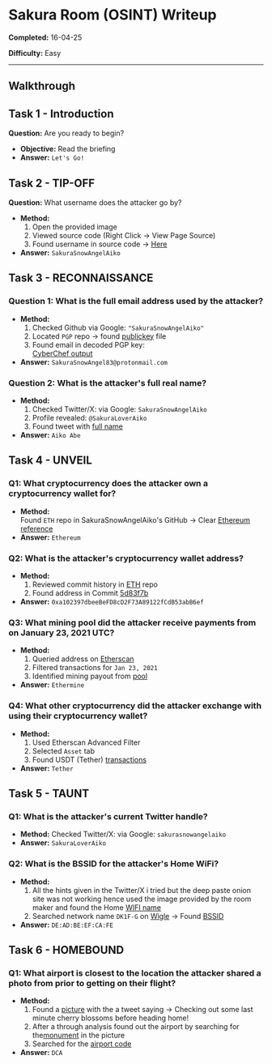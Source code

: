 #  Sakura Room (OSINT) Writeup  

**Completed:** 16-04-25 

**Difficulty:**  Easy 
 

---

##  Walkthrough

## Task 1 - Introduction
**Question:** Are you ready to begin?
- **Objective:** Read the briefing 
- **Answer:** `Let's Go!` 

## Task 2 - TIP-OFF
**Question:** What username does the attacker go by?
- **Method:**
  1. Open the provided image
  2. Viewed source code (Right Click → View Page Source)
  3.  Found username in source code → [Here](screenshots/tip-off.png)
- **Answer:** `SakuraSnowAngelAiko`

## Task 3 - RECONNAISSANCE

### Question 1: What is the full email address used by the attacker?
- **Method:**
  1. Checked Github via Google: `"SakuraSnowAngelAiko"`
  2. Located `PGP` repo → found [publickey](screenshots/PGP.png) file
  3. Found email in decoded PGP key:  
  [CyberChef output](screenshots/cyberchef.png)
- **Answer:** `SakuraSnowAngel83@protonmail.com`

### Question 2: What is the attacker's full real name?
- **Method:**
  1. Checked Twitter/X: via Google: `SakuraSnowAngelAiko `
  2. Profile revealed: `@SakuraLoverAiko`
  3. Found tweet with [full name](screenshots/fullname.png)
- **Answer:** `Aiko Abe`

## Task 4 - UNVEIL

### Q1: What cryptocurrency does the attacker own a cryptocurrency wallet for?
- **Method:**  
  Found `ETH` repo in SakuraSnowAngelAiko's GitHub → Clear   [Ethereum reference](screenshots/etherium.png)
- **Answer:** `Ethereum`  

### Q2: What is the attacker's cryptocurrency wallet address?
- **Method:**
  1. Reviewed commit history in [ETH](screenshots/walletaddress1.png) repo
  2. Found address in Commit [5d83f7b](screenshots/walletaddress2.png)
- **Answer:** `0xa102397dbeeBeFD8cD2F73A89122fCdB53abB6ef`  

### Q3: What mining pool did the attacker receive payments from on January 23, 2021 UTC?
- **Method:**
  1. Queried address on [Etherscan](https://etherscan.io)
  2. Filtered transactions for `Jan 23, 2021`
  3. Identified mining payout from [pool](screenshots/payment.png)
- **Answer:** `Ethermine`  

### Q4: What other cryptocurrency did the attacker exchange with using their cryptocurrency wallet?
- **Method:**  
  1. Used Etherscan Advanced Filter 
  2. Selected `Asset` tab  
  3. Found USDT (Tether) [transactions](screenshots/othercrypto.png)
- **Answer:** `Tether`

## Task 5 - TAUNT

### Q1: What is the attacker's current Twitter handle?
- **Method:**
    Checked Twitter/X: via Google: `sakurasnowangelaiko `
- **Answer:** `SakuraLoverAiko`

### Q2: What is the BSSID for the attacker's Home WiFi? 
- **Method:**
  1. All the hints given in the Twitter/X i tried but the deep paste onion site was not working hence used the image provided by the room maker and found the Home [WIFI name](screenshots/darkweb.png)
  2. Searched network name `DK1F-G` on [Wigle](https://wigle.net/) → Found [BSSID](screenshots/wigle.png)
- **Answer:** `DE:AD:BE:EF:CA:FE`

## Task 6 - HOMEBOUND

### Q1: What airport is closest to the location the attacker shared a photo from prior to getting on their flight?
- **Method:**  
  1. Found a [picture](screenshots/twitterpic.png) with the a tweet saying -> Checking out some last minute cherry blossoms before heading home!
  2. After a through analysis found out the airport by searching for the[monument](screenshots/airportcode.png) in the picture
  3. Searched for the [airport code](https://www.nationsonline.org/oneworld/IATA_Codes/airport_code_list.htm)
- **Answer:** `DCA`  
